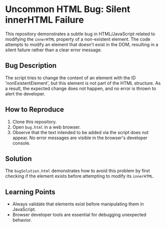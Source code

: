 # Uncommon HTML Bug: Silent innerHTML Failure

This repository demonstrates a subtle bug in HTML/JavaScript related to modifying the `innerHTML` property of a non-existent element.  The code attempts to modify an element that doesn't exist in the DOM, resulting in a silent failure rather than a clear error message.

## Bug Description
The script tries to change the content of an element with the ID 'nonExistentElement', but this element is not part of the HTML structure.  As a result, the expected change does not happen, and no error is thrown to alert the developer.

## How to Reproduce
1. Clone this repository.
2. Open `bug.html` in a web browser.
3. Observe that the text intended to be added via the script does not appear. No error messages are visible in the browser's developer console.

## Solution
The `bugSolution.html` demonstrates how to avoid this problem by first checking if the element exists before attempting to modify its `innerHTML`.

## Learning Points
- Always validate that elements exist before manipulating them in JavaScript.
- Browser developer tools are essential for debugging unexpected behavior.